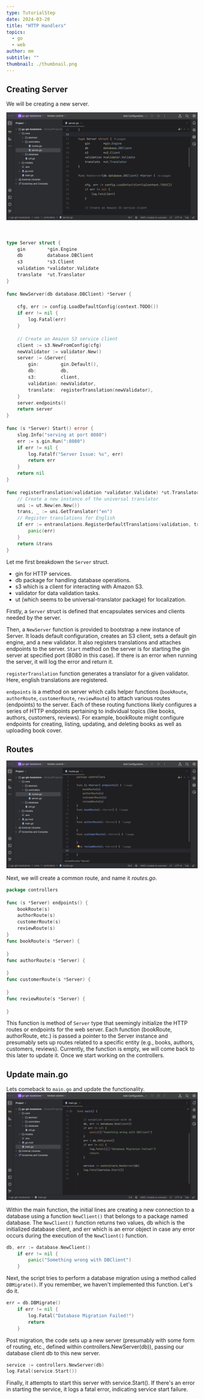 ```yaml
---
type: TutorialStep
date: 2024-03-20
title: "HTTP Handlers"
topics:
  - go
  - web
author: mm
subtitle: ""
thumbnail: ./thumbnail.png
---
```


## Creating Server

We will be creating a new server.

![server](./images/server.png)

```go


type Server struct {
	gin        *gin.Engine
	db         database.DBClient
	s3         *s3.Client
	validation *validator.Validate
	translate  *ut.Translator
}

func NewServer(db database.DBClient) *Server {

	cfg, err := config.LoadDefaultConfig(context.TODO())
	if err != nil {
		log.Fatal(err)
	}

	// Create an Amazon S3 service client
	client := s3.NewFromConfig(cfg)
	newValidator := validator.New()
	server := &Server{
		gin:        gin.Default(),
		db:         db,
		s3:         client,
		validation: newValidator,
		translate:  registerTranslation(newValidator),
	}
	server.endpoints()
	return server
}

func (s *Server) Start() error {
	slog.Info("serving at port 8080")
	err := s.gin.Run(":8080")
	if err != nil {
		log.Fatalf("Server Issue: %s", err)
		return err
	}
	return nil
}

func registerTranslation(validation *validator.Validate) *ut.Translator {
	// Create a new instance of the universal translator
	uni := ut.New(en.New())
	trans, _ := uni.GetTranslator("en")
	// Register translations for English
	if err := entranslations.RegisterDefaultTranslations(validation, trans); err != nil {
		panic(err)
	}
	return &trans
}

```

Let me first breakdown the `Server` struct.

- gin for HTTP services.
- db package for handling database operations.
- s3 which is a client for interacting with Amazon S3.
- validator for data validation tasks.
- ut (which seems to be universal-translator package) for localization.

Firstly, a `Server` struct is defined that encapsulates services and clients needed by the server.

Then, a `NewServer` function is provided to bootstrap a new instance of Server.
It loads default configuration, creates an S3 client, sets a default gin engine,
and a new validator. It also registers translations and attaches endpoints to the server.
`Start` method on the server is for starting the gin server at specified port
(8080 in this case). If there is an error when running the server, it will log
the error and return it.

`registerTranslation` function generates a translator for a given validator. Here, english translations are registered.

`endpoints` is a method on server which calls helper functions (`bookRoute`, `authorRoute`, `customerRoute`, `reviewRoute`) to attach various routes (endpoints) to the server.
Each of these routing functions likely configures a series of HTTP endpoints
pertaining to individual topics (like books, authors, customers, reviews). For example,
bookRoute might configure endpoints for creating, listing, updating, and deleting
books as well as uploading book cover.

## Routes

![routes](./images/route.png)

Next, we will create a common route, and name it _routes.go_.

```go
package controllers

func (s *Server) endpoints() {
	bookRoute(s)
	authorRoute(s)
	customerRoute(s)
	reviewRoute(s)
}
func bookRoute(s *Server) {

}
func authorRoute(s *Server) {

}
func customerRoute(s *Server) {

}
func reviewRoute(s *Server) {

}

```

This function is method of `Server` type that seemingly initialize the
HTTP routes or endpoints for the web server. Each function (bookRoute,
authorRoute, etc.) is passed a pointer to the Server instance and presumably
sets up routes related to a specific entity (e.g., books, authors, customers,
reviews). Currently, the function is empty, we will come back to this later to
update it. Once we start working on the controllers.

## Update main.go

Lets comeback to `main.go` and update the functionality.
![update_main](./images/update_main.png)

Within the main function, the initial lines are creating a new connection
to a database using a function `NewClient()` that belongs to a package named database.
The `NewClient()` function returns two values, db which is the initialized database
client, and err which is an error object in case any error occurs during the execution
of the `NewClient()` function.

```go
db, err := database.NewClient()
	if err != nil {
		panic("Something wrong with DBClient")
	}
```

Next, the script tries to perform a database migration using a method
called `DBMigrate()`. If you remember, we haven't implemented this function. Let's do it.

```go
err = db.DBMigrate()
	if err != nil {
		log.Fatal("Database Migration Failed!")
		return
	}
```

Post migration, the code sets up a new server (presumably with some form of routing, etc., defined within controllers.NewServer(db)), passing our database client db to this new server.

```go
service := controllers.NewServer(db)
log.Fatal(service.Start())
```

Finally, it attempts to start this server with service.Start(). If there's an error in starting the service, it logs a fatal error, indicating service start failure.
